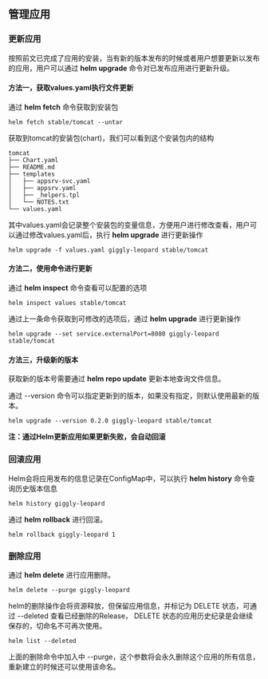 
## 管理应用


### 更新应用

按照前文已完成了应用的安装，当有新的版本发布的时候或者用户想要更新以发布的应用，用户可以通过 **helm upgrade** 命令对已发布应用进行更新升级。


#### 方法一，获取values.yaml执行文件更新

通过 **helm fetch** 命令获取到安装包
```
helm fetch stable/tomcat --untar
```
获取到tomcat的安装包(chart)，我们可以看到这个安装包内的结构
```
tomcat
├── Chart.yaml
├── README.md
├── templates
│   ├── appsrv-svc.yaml
│   ├── appsrv.yaml
│   ├── _helpers.tpl
│   └── NOTES.txt
└── values.yaml
```
其中values.yaml会记录整个安装包的变量信息，方便用户进行修改查看，用户可以通过修改values.yaml后，执行 **helm upgrade** 进行更新操作
```
helm upgrade -f values.yaml giggly-leopard stable/tomcat
```


#### 方法二，使用命令进行更新

通过 **helm inspect** 命令查看可以配置的选项
```
helm inspect values stable/tomcat
```
通过上一条命令获取到可修改的选项后，通过 **helm upgrade** 进行更新操作
```
helm upgrade --set service.externalPort=8080 giggly-leopard stable/tomcat
```

#### 方法三，升级新的版本

获取新的版本号需要通过 **helm repo update** 更新本地查询文件信息。

通过 --version 命令可以指定更新到的版本，如果没有指定，则默认使用最新的版本。

```
helm upgrade --version 0.2.0 giggly-leopard stable/tomcat
```
**注：通过Helm更新应用如果更新失败，会自动回滚**

### 回滚应用

Helm会将应用发布的信息记录在ConfigMap中，可以执行 **helm history** 命令查询历史版本信息

```
helm history giggly-leopard
```
通过 **helm rollback** 进行回滚。
```
helm rollback giggly-leopard 1
```

### 删除应用

通过 **helm delete** 进行应用删除。
```
helm delete --purge giggly-leopard
```
helm的删除操作会将资源释放，但保留应用信息，并标记为 DELETE 状态，可通过 --deleted 查看已经删除的Release， DELETE 状态的应用历史纪录是会继续保存的，切命名不可再次使用。

```
helm list --deleted
```

上面的删除命令中加入中 --purge，这个参数将会永久删除这个应用的所有信息，重新建立的时候还可以使用该命名。